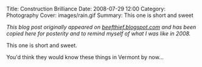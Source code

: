 Title: Construction Brilliance
Date: 2008-07-29 12:00
Category: Photography
Cover: images/rain.gif
Summary: This one is short and sweet

_This blog post originally appeared on [beefthief.blogspot.com](https://beefthief.blogspot.com/2008/07/construction-brilliance.html) and has been copied here for posterity and to remind myself of what I was like in 2008._

This one is short and sweet.

You'd think they would know these things in Vermont by now...
